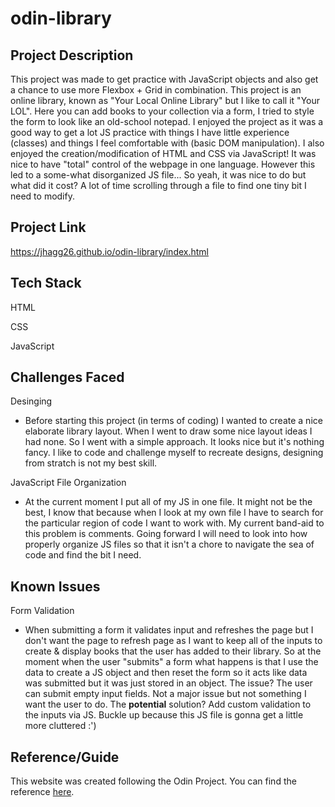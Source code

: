 # odin-library

## Project Description
This project was made to get practice with JavaScript objects and also get a chance to use more Flexbox + Grid in combination. This project is an online library,  known as "Your Local Online Library" but I like to call it "Your LOL". Here you can add books to your collection via a form, I tried to style the form to look like an old-school notepad. I enjoyed the project as it was a good way to get a lot JS practice with things I have little experience (classes) and things I feel comfortable with (basic DOM manipulation). I also enjoyed the creation/modification of HTML and CSS via JavaScript! It was nice to have "total" control of the webpage in one language. However this led to a some-what disorganized JS file... So yeah, it was nice to do but what did it cost? A lot of time scrolling through a file to find one tiny bit I need to modify. 

## Project Link
https://jhagg26.github.io/odin-library/index.html

## Tech Stack

HTML

CSS

JavaScript

## Challenges Faced
Desinging
  * Before starting this project (in terms of coding) I wanted to create a nice elaborate library layout. When I went to draw some nice layout ideas I had none. So I went with a simple approach. It looks nice but it's nothing fancy. I like to code and challenge myself to recreate designs, designing from stratch is not my best skill.

JavaScript File Organization
  * At the current moment I put all of my JS in one file. It might not be the best, I know that because when I look at my own file I have to search for the particular region of code I want to work with. My current band-aid to this problem is comments. Going forward I will need to look into how properly organize JS files so that it isn't a chore to navigate the sea of code and find the bit I need.
  

## Known Issues
Form Validation
  * When submitting a form it validates input and refreshes the page but I don't want the page to refresh page as I want to keep all of the inputs to create & display books that the user has added to their library. So at the moment when the user "submits" a form what happens is that I use the data to create a JS object and then reset the form so it acts like data was submitted but it was just stored in an object. The issue? The user can submit empty input fields. Not a major issue but not something I want the user to do. The **potential** solution? Add custom validation to the inputs via JS. Buckle up because this JS file is gonna get a little more cluttered :')

## Reference/Guide
This website was created following the Odin Project. You can find the reference [here](https://www.theodinproject.com/lessons/node-path-javascript-library).
